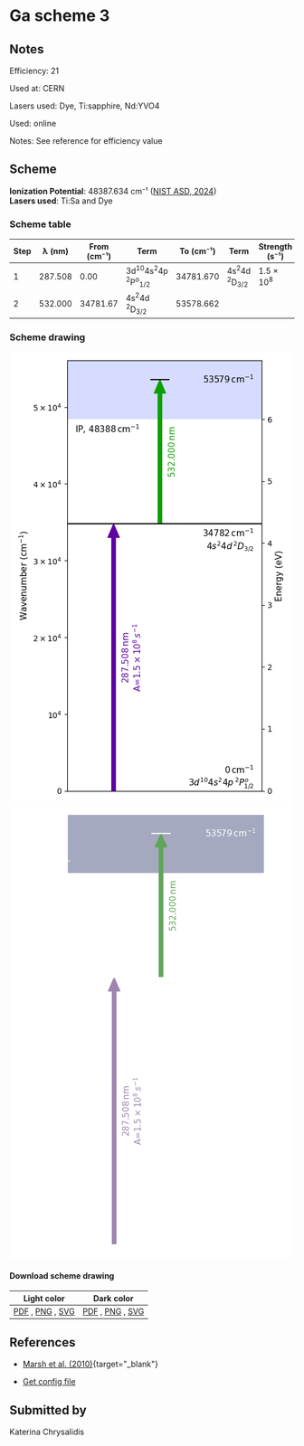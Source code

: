 # Ga scheme 3

## Notes

Efficiency: 21

Used at: CERN

Lasers used: Dye, Ti:sapphire, Nd:YVO4

Used: online

Notes: See reference for efficiency value





## Scheme

**Ionization Potential**: 48387.634 cm⁻¹ ([NIST ASD, 2024](https://www.nist.gov/pml/atomic-spectra-database))  
**Lasers used**: Ti:Sa and Dye

### Scheme table

| Step | λ (nm)  | From (cm⁻¹) |                                  Term                                   | To (cm⁻¹) |                     Term                     |    Strength (s⁻¹)    |
| ---- | ------- | ----------- | ----------------------------------------------------------------------- | --------- | -------------------------------------------- | -------------------- |
| 1    | 287.508 | 0.00        | 3d<sup>10</sup>4s<sup>2</sup>4p <sup>2</sup>P<sup>o</sup><sub>1/2</sub> | 34781.670 | 4s<sup>2</sup>4d <sup>2</sup>D<sub>3/2</sub> | 1.5 × 10<sup>8</sup> |
| 2    | 532.000 | 34781.67    | 4s<sup>2</sup>4d <sup>2</sup>D<sub>3/2</sub>                            | 53578.662 |                                              |                      |


### Scheme drawing

![ga scheme, light mode](ga-003/ga-003-light.png#only-light)
![ga scheme, dark mode](ga-003/ga-003-dark-web.png#only-dark)

#### Download scheme drawing

|                                            Light color                                            |                                           Dark color                                           |
| ------------------------------------------------------------------------------------------------- | ---------------------------------------------------------------------------------------------- |
| [PDF](ga-003/ga-003-light.pdf) , [PNG](ga-003/ga-003-light.png) , [SVG](ga-003/ga-003-light.svg)  | [PDF](ga-003/ga-003-dark.pdf) , [PNG](ga-003/ga-003-dark.png) , [SVG](ga-003/ga-003-dark.svg)  |


## References

  - [Marsh et al. (2010)](https://doi.org/10.1007/s10751-010-0168-5){target="_blank"}

  - [Get config file](https://github.com/RIMS-Code/rims-code.github.io/blob/main/db/ga-003.json)



## Submitted by

Katerina Chrysalidis

